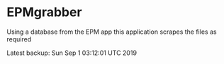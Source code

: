 # EPMgrabber
Using a database from the EPM app this application scrapes the files as required


Latest backup: Sun Sep 1 03:12:01 UTC 2019
